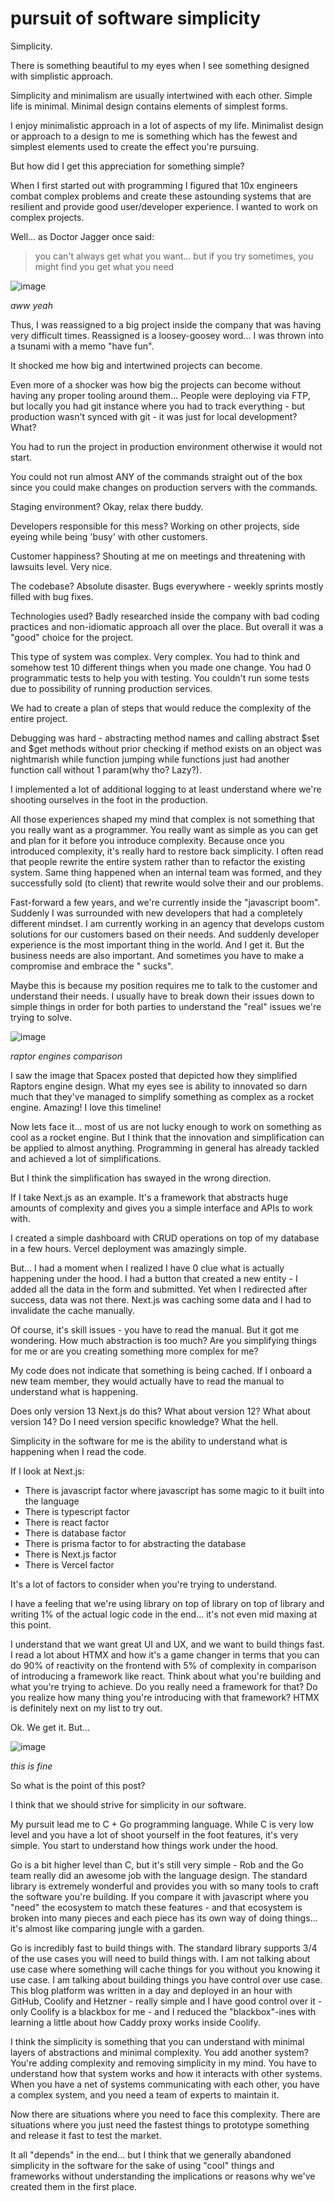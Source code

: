 # pursuit of software simplicity

Simplicity.

There is something beautiful to my eyes when I see something designed with simplistic approach.

Simplicity and minimalism are usually intertwined with each other. Simple life is minimal. Minimal design contains
elements of simplest forms.

I enjoy minimalistic approach in a lot of aspects of my life. Minimalist design or approach to a design to me is
something which has the fewest and simplest elements used to create the effect you're pursuing.

But how did I get this appreciation for something simple?

When I first started out with programming I figured that 10x engineers combat complex problems and create these
astounding systems that are resilient and provide good user/developer experience. I wanted to work on complex projects.

Well... as Doctor Jagger once said:

> you can't always get what you want... but if you try sometimes, you might find you get what you need

![image](/public/assets/aww-yeah.png)

_aww yeah_

Thus, I was reassigned to a big project inside the company that was having very difficult times. Reassigned is a
loosey-goosey word... I was thrown into a tsunami with a memo "have fun".

It shocked me how big and intertwined projects can become.

Even more of a shocker was how big the projects can become without having any proper tooling around them... People were
deploying via FTP, but locally you had git instance where you had to track everything - but production wasn't synced
with git - it was just for local development? What?

You had to run the project in production environment otherwise it would not start.

You could not run almost ANY of the commands straight out of the box since you could make changes on production servers
with the commands.

Staging environment? Okay, relax there buddy.

Developers responsible for this mess? Working on other projects, side eyeing while being 'busy' with other customers.

Customer happiness? Shouting at me on meetings and threatening with lawsuits level. Very nice.

The codebase? Absolute disaster. Bugs everywhere - weekly sprints mostly filled with bug fixes.

Technologies used? Badly researched inside the company with bad coding practices and non-idiomatic approach all over the
place. But overall it was a "good" choice for the project.

This type of system was complex. Very complex. You had to think and somehow test 10 different things when you made one
change. You had 0 programmatic tests to help you with testing. You couldn't run some tests due to possibility of running
production
services.

We had to create a plan of steps that would reduce the complexity of the entire project.

Debugging was hard - abstracting method names and calling abstract $set and $get methods without prior checking if
method exists on an object was nightmarish while function jumping while functions just had another function call without
1 param(why tho? Lazy?).

I implemented a lot of additional logging to at least understand where we're shooting ourselves in the foot in the
production.

All those experiences shaped my mind that complex is not something that you really want as a programmer. You really want
as simple as you can get and plan for it before you introduce complexity. Because once you introduced complexity, it's
really hard to restore back simplicity. I often read that people rewrite the entire system rather than to refactor the
existing system. Same thing happened when an internal team was formed, and they successfully sold (to client) that
rewrite would solve their and our problems.

Fast-forward a few years, and we're currently inside the "javascript boom". Suddenly I was surrounded with new
developers that had a completely different mindset. I am currently working in an agency that develops custom solutions
for our customers based on their needs. And suddenly developer experience is the most important thing in the world. And
I get it. But the business needs are also important. And sometimes you have to make a compromise and embrace the "
sucks".

Maybe this is because my position requires me to talk to the customer and understand their needs. I usually have to
break down their issues down to simple things in order for both parties to understand the "real" issues we're trying to
solve.

![image](/public/assets/raptor-comparison.png)

_raptor engines comparison_

I saw the image that Spacex posted that depicted how they simplified Raptors engine design.
What my eyes see is ability to innovated so darn much that they've managed to simplify something as complex as a rocket
engine. Amazing! I love this timeline!

Now lets face it... most of us are not lucky enough to work on something as cool as a rocket engine. But I think that
the innovation and simplification can be applied to almost anything. Programming in general has already tackled and
achieved a lot of simplifications.

But I think the simplification has swayed in the wrong direction.

If I take Next.js as an example. It's a framework that abstracts huge amounts of complexity and gives you a simple
interface and APIs to work with.

I created a simple dashboard with CRUD operations on top of my database in a few hours. Vercel deployment was amazingly
simple.

But... I had a moment when I realized I have 0 clue what is actually happening under the hood. I had a button that
created a new entity - I added all the data in the form and submitted. Yet when I redirected after success, data was not
there.
Next.js was caching some data and I had to invalidate the cache manually.

Of course, it's skill issues - you have to read the manual. But it got me wondering. How much abstraction is too much?
Are you simplifying things for me or are you creating something more complex for me?

My code does not indicate that something is being cached.
If I onboard a new team member, they would actually have to read the manual to understand what is happening.

Does only version 13 Next.js do this? What about version 12? What about version 14? Do I need version specific
knowledge? What the hell.

Simplicity in the software for me is the ability to understand what is happening when I read the code.

If I look at Next.js:

- There is javascript factor where javascript has some magic to it built into the language
- There is typescript factor
- There is react factor
- There is database factor
- There is prisma factor to for abstracting the database
- There is Next.js factor
- There is Vercel factor

It's a lot of factors to consider when you're trying to understand.

I have a feeling that we're using library on top of library on top of library and writing 1% of the actual logic code in
the end... it's not even mid maxing at this point.

I understand that we want great UI and UX, and we want to build things fast.
I read a lot about HTMX and how it's a game changer in terms that you can do 90% of reactivity on the frontend with 5%
of complexity in comparison of introducing a framework like react.
Think about what you're building and what you're trying to achieve. Do you really need a framework for that? Do you
realize how many thing you're introducing with that framework?
HTMX is definitely next on my list to try out.

Ok. We get it. But...

![image](/public/assets/this-is-fine.png)

_this is fine_

So what is the point of this post?

I think that we should strive for simplicity in our software.

My pursuit lead me to C + Go programming language. While C is very low level and you have a lot of shoot yourself in the
foot features, it's very simple.
You start to understand how things work under the hood.

Go is a bit higher level than C, but it's still very simple - Rob and the Go team really did an awesome job with the
language design. The standard library is extremely wonderful and provides you with so many tools to craft the software
you're building. If you compare it with javascript where you "need" the ecosystem to match these features - and that
ecosystem is broken into many pieces and each piece has its own way of doing things... it's almost like comparing jungle
with a garden.

Go is incredibly fast to build things with. The standard library supports 3/4 of the use cases you will need to build
things with. I am not talking about use case where something will cache things for you without you knowing it use case.
I am talking about building things you have control over use case.
This blog platform was written in a day and deployed in an hour with GitHub, Coolify and Hetzner - really simple and I
have good control over it - only Coolify is a blackbox for me - and I reduced the "blackbox"-ines with learning a little
about how Caddy proxy works inside Coolify.

I think the simplicity is something that you can understand with minimal layers of abstractions and minimal complexity.
You add another system? You're adding complexity and removing simplicity in my mind. You have to understand how that
system works and how it interacts with other systems. When you have a net of systems communicating with each other, you
have a complex system, and you need a team of experts to maintain it.

Now there are situations where you need to face this complexity. There are situations where you just need the fastest
things to prototype something and release it fast to test the market.

It all "depends" in the end... but I think that we generally abandoned simplicity in the software for the sake of
using "cool" things and frameworks without understanding the implications or reasons why we've created them in the first
place.

